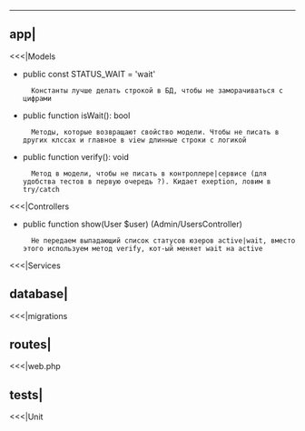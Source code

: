


---
app|
---
<<<|Models
- public const STATUS_WAIT = 'wait'
        
        Константы лучше делать строкой в БД, чтобы не заморачиваться с цифрами
- public function isWait(): bool

        Методы, которые возвращают свойство модели. Чтобы не писать в других клссах и главное в view длинные строки с логикой
- public function verify(): void

        Метод в модели, чтобы не писать в контроллере|сервисе (для удобства тестов в первую очередь ?). Кидает exeption, ловим в try/catch
        
<<<|Controllers
- public function show(User $user) (Admin/UsersController)

        Не передаем выпадающий список статусов юзеров active|wait, вместо этого используем метод verify, кот-ый меняет wait на active

<<<|Services

database|
---
<<<|migrations

routes|
---
<<<|web.php

tests|
---
<<<|Unit
